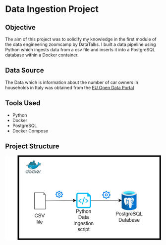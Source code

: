# Data Ingestion Project

## Objective
The aim of this project was to solidify my knowledge in the first module of the data engineering zoomcamp by DataTalks.
I built a data pipeline using Python which ingests data from a csv file and inserts it into a PostgreSQL database within a Docker container.

## Data Source
The Data which is information about the number of car owners in households in Italy was obtained from the [EU Open Data Portal](https://data.europa.eu/data/datasets/b5153c8a-2c70-4072-a139-aeb22f95d0d5?locale=en)

## Tools Used
- Python
- Docker
- PostgreSQL
- Docker Compose

## Project Structure
![Project Structure](/data-ingestion-plan.png "Project Structure")